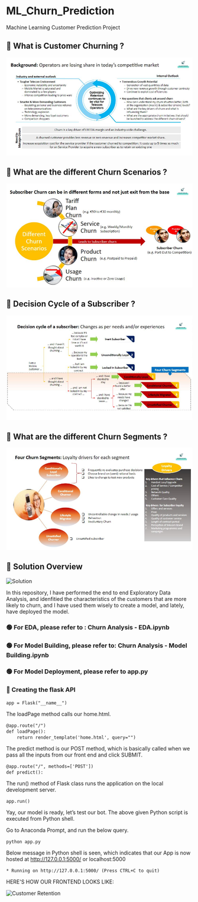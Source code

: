 # ML_Churn_Prediction
Machine Learning Customer Prediction Project

## 🔴 What is Customer Churning ?

![Customer Retention](https://github.com/GeniXira/ML_Churn_Prediction/blob/main/MLProject-ChurnPrediction%20main%20images/Telco1.JPG)

## 🔴 What are the different Churn Scenarios ?

![Churn Scenarios](https://github.com/GeniXira/ML_Churn_Prediction/blob/main/MLProject-ChurnPrediction%20main%20images/Telco2.JPG)

## 🔴 Decision Cycle of a Subscriber ?

![Decision Cycle](https://github.com/GeniXira/ML_Churn_Prediction/blob/main/MLProject-ChurnPrediction%20main%20images/Telco3.JPG)

## 🔴 What are the different Churn Segments ?

![Churn Segments](https://github.com/GeniXira/ML_Churn_Prediction/blob/main/MLProject-ChurnPrediction%20main%20images/Telco4.JPG)

## 🔴 Solution Overview

![Solution](https://raw.githubusercontent.com/pik1989/MLProject-Churn-Analysis-And-Prediction-Model/main/images/Telco5.JPG)


In this repository, I have performed the end to end Exploratory Data Analysis, and idenfitied the characteristics of the customers that are more likely to churn, and I have used them wisely to create a model, and lately, have deployed the model.

### 🟢 For EDA, please refer to : Churn Analysis - EDA.ipynb
### 🟢 For Model Building, please refer to: Churn Analysis - Model Building.ipynb
### 🟢 For Model Deployment, please refer to app.py


### 🔵 Creating the flask API

```
app = Flask("__name__")
```

The loadPage method calls our home.html.
```
@app.route("/")
def loadPage():
	return render_template('home.html', query="")
```

The predict method is our POST method, which is basically called when we pass all the inputs from our front end and click SUBMIT.
```
@app.route("/", methods=['POST'])
def predict():
```
  
The run() method of Flask class runs the application on the local development server.
```
app.run()
```


Yay, our model is ready, let’s test our bot.
The above given Python script is executed from Python shell.

Go to Anaconda Prompt, and run the below query.
```
python app.py
```


Below message in Python shell is seen, which indicates that our App is now hosted at http://127.0.0.1:5000/ or localhost:5000
```
* Running on http://127.0.0.1:5000/ (Press CTRL+C to quit)
```


HERE'S HOW OUR FRONTEND LOOKS LIKE:

![Customer Retention](https://raw.githubusercontent.com/pik1989/MLProject-Churn-Analysis-And-Prediction-Model/main/images/Telco6.JPG)
